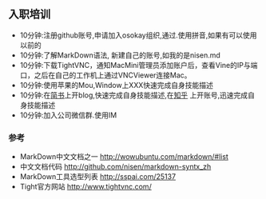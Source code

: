 ## 入职培训

* 10分钟:注册github账号,申请加入osokay组织,通过.使用拼音,如果有可以使用以前的
* 10分钟:了解MarkDown语法, 新建自己的账号,如我的是nisen.md
* 10分钟:下载TightVNC，通知MacMini管理员添加账户后，查看Vine的IP与端口，之后在自己的工作机上通过VNCViewer连接Mac。
* 10分钟:使用苹果的Mou,Window上XXX快速完成自身技能描述
* 10分钟:在[简书](http://jianshu.com)上开blog,快速完成自身技能描述,在[知乎](http://zhihu.com) 上开账号,迅速完成自身技能描述
* 10分钟:加入公司微信群.使用IM


### 参考
 * MarkDown中文文档之一 http://wowubuntu.com/markdown/#list
 * 中文文档代码 http://github.com/nisen/markdown-syntx_zh
 * MarkDown工具选型列表  http://sspai.com/25137
 * Tight官方网站 http://www.tightvnc.com/
